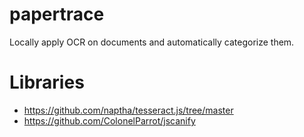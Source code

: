# papertrace
Locally apply OCR on documents and automatically categorize them.

# Libraries
- https://github.com/naptha/tesseract.js/tree/master
- https://github.com/ColonelParrot/jscanify
